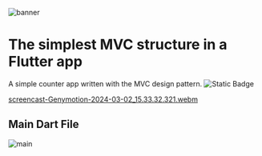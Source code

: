 
![banner](https://github.com/MahdiSharifiFar/flutter_crud_php/assets/157637159/a100233c-3159-490f-9033-ee3bb95de2da)
# The simplest MVC structure in a Flutter app

A simple counter app written with the MVC design pattern.
![Static Badge](https://img.shields.io/badge/Design_Pattern-MVC-blue)


[screencast-Genymotion-2024-03-02_15.33.32.321.webm](https://github.com/MahdiSharifiFar/flutter_crud_php/assets/157637159/55372892-3ebf-49c3-a50e-0cb3f62dee90)

## Main Dart File
![main](https://github.com/MahdiSharifiFar/flutter_crud_php/assets/157637159/700af850-2f88-4457-a41c-d54da038f7ee)


